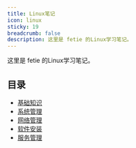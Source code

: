 ```yaml
---
title: Linux笔记
icon: linux
sticky: 19
breadcrumb: false
description: 这里是 fetie 的Linux学习笔记。
---
```


这里是 fetie 的Linux学习笔记。

<!-- more -->

## 目录

- [基础知识](base.md)
- [系统管理](system.md)
- [网络管理](network.md)
- [软件安装](install.md)
- [服务管理](service.md)
